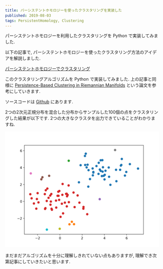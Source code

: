 ```yaml
---
title: パーシステントホモロジーを使ったクラスタリングを実装した
published: 2019-08-03
tags: PersistentHomology, Clustering
---
```


パーシステントホモロジーを利用したクラスタリングを Python で実装してみました.

<!--more-->

以下の記事で, パーシステントホモロジーを使ったクラスタリング方法のアイデアを解説しました.

[パーシステントホモロジーでクラスタリング](/posts/math/clustering-using-persistent-homology.html)

このクラスタリングアルゴリズムを Python で実装してみました. 上の記事と同様に [Persistence-Based Clustering in Riemannian Manifolds](https://hal.inria.fr/inria-00389390/document) という論文を参考にしていきます.

ソースコードは [Github](https://github.com/logicoffee/pluster) にあります.

2つの2次元正規分布を混合した分布からサンプルした100個の点をクラスタリングした結果が以下です. 2つの大きなクラスタを出力できていることがわかりますね.

![](/images/pluster.png)


まだまだアルゴリズムを十分に理解しきれていない点もありますが, 理解でき次第記事にしていきたいと思います.
